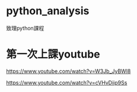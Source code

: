 # python_analysis
致理python課程

# 第一次上課youtube

https://www.youtube.com/watch?v=W3Jb_JyBWl8

https://www.youtube.com/watch?v=cVHvDiip9Ss